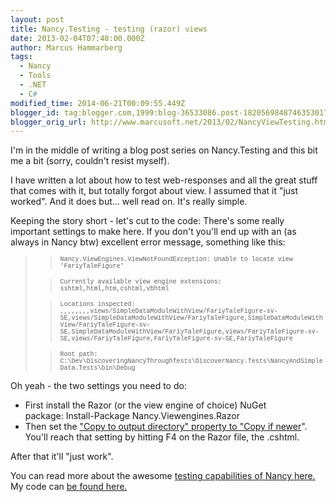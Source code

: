```yaml
---
layout: post
title: Nancy.Testing - testing (razor) views
date: 2013-02-04T07:48:00.000Z
author: Marcus Hammarberg
tags:
  - Nancy
  - Tools
  - .NET
  - C#
modified_time: 2014-06-21T00:09:55.449Z
blogger_id: tag:blogger.com,1999:blog-36533086.post-1820569848746353017
blogger_orig_url: http://www.marcusoft.net/2013/02/NancyViewTesting.html
---
```



<div>

I'm in the middle of writing a blog post series on Nancy.Testing and
this bit me a bit (sorry, couldn't resist myself).

I have written a lot about how to test web-responses and all the great
stuff that comes with it, but totally forgot about view. I assumed that
it "just worked". And it does but... well read on. It's really simple.


Keeping the story short - let's cut to the code:
There's some really important settings to make here. If you don't you'll
end up with an (as always in Nancy btw) excellent error message,
something like this:

> > <span
> > style="font-family: Courier New, Courier, monospace; font-size: x-small;">Nancy.ViewEngines.ViewNotFoundException:
> > Unable to locate view 'FariyTaleFigure'
>
> > <span
> > style="font-family: Courier New, Courier, monospace; font-size: x-small;">Currently
> > available view engine extensions:
> > sshtml,html,htm,cshtml,vbhtml
>
> > <span
> > style="font-family: Courier New, Courier, monospace; font-size: x-small;">Locations
> > inspected:
> > ,,,,,,,,views/SimpleDataModuleWithView/FariyTaleFigure-sv-SE,views/SimpleDataModuleWithView/FariyTaleFigure,SimpleDataModuleWithView/FariyTaleFigure-sv-SE,SimpleDataModuleWithView/FariyTaleFigure,views/FariyTaleFigure-sv-SE,views/FariyTaleFigure,FariyTaleFigure-sv-SE,FariyTaleFigure
>
> > <span
> > style="font-family: Courier New, Courier, monospace; font-size: x-small;">Root
> > path:
> > C:\Dev\DiscoveringNancyThroughTests\DiscoverNancy.Tests\NancyAndSimpleData.Tests\bin\Debug

Oh yeah - the two settings you need to do:

-   First install the Razor (or the view engine of choice) NuGet
    package: Install-Package Nancy.Viewengines.Razor
-   Then set the ["Copy to output directory" property to "Copy if
    newer](https://groups.google.com/forum/?fromgroups=#!searchin/nancy-web-framework/testing$20razor$20views/nancy-web-framework/NE6jFpkdaMM/D8a8N717OqcJ)".
    You'll reach that setting by hitting F4 on the Razor file, the
    .cshtml.

<div>

After that it'll "just work".

You can read more about the awesome [testing capabilities of Nancy
here.](http://www.marcusoft.net/2013/01/NancyTesting1.html)
My code can [be found
here.](https://github.com/marcusoftnet/DiscoveringNancyThroughTests)

</div>

</div>
